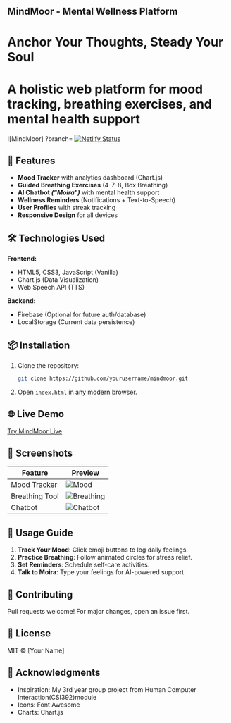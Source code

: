 ## MindMoor - Mental Wellness Platform

# Anchor Your Thoughts, Steady Your Soul
# A holistic web platform for mood tracking, breathing exercises, and mental health support
![MindMoor]
?branch= [![Netlify Status](https://api.netlify.com/api/v1/badges/951ddffb-b337-41b3-b453-93fe7bb0f319/deploy-status)](https://app.netlify.com/projects/mindmoor/deploys)

## 🚀 Features

- **Mood Tracker** with analytics dashboard (Chart.js)
- **Guided Breathing Exercises** (4-7-8, Box Breathing)
- **AI Chatbot *("Moira")*** with mental health support
- **Wellness Reminders** (Notifications + Text-to-Speech)
- **User Profiles** with streak tracking
- **Responsive Design** for all devices

## 🛠️ Technologies Used

**Frontend:**
- HTML5, CSS3, JavaScript (Vanilla)
- Chart.js (Data Visualization)
- Web Speech API (TTS)

**Backend:**
- Firebase (Optional for future auth/database)
- LocalStorage (Current data persistence)

## 📦 Installation

1. Clone the repository:
   ```bash
   git clone https://github.com/yourusername/mindmoor.git
   ```
2. Open `index.html` in any modern browser.

## 🌐 Live Demo
[Try MindMoor Live](https://mindmoor.netlify.app/)

## 📸 Screenshots

| Feature          | Preview                      |
|------------------|-----------------------------|
| Mood Tracker     | ![Mood](https://via.placeholder.com/300x200?text=Mood+Tracker) |
| Breathing Tool   | ![Breathing](https://via.placeholder.com/300x200?text=Breathing+Exercise) |
| Chatbot          | ![Chatbot](https://via.placeholder.com/300x200?text=Moira+Chatbot) |

## 📝 Usage Guide

1. **Track Your Mood**: Click emoji buttons to log daily feelings.
2. **Practice Breathing**: Follow animated circles for stress relief.
3. **Set Reminders**: Schedule self-care activities.
4. **Talk to Moira**: Type your feelings for AI-powered support.

## 🤝 Contributing
Pull requests welcome! For major changes, open an issue first.

## 📜 License
MIT © [Your Name]

## 🙏 Acknowledgments
- Inspiration: My 3rd year group project from Human Computer Interaction(CSI392)module
- Icons: Font Awesome
- Charts: Chart.js
```
